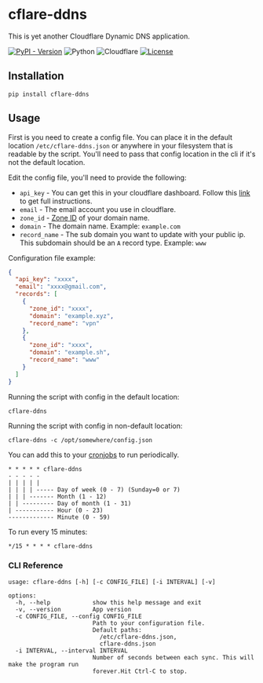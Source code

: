 # cflare-ddns

This is yet another Cloudflare Dynamic DNS application.

[![PyPI - Version](https://img.shields.io/pypi/v/cflare-ddns)](https://pypi.org/project/cflare-ddns/) ![Python](https://img.shields.io/badge/python-3670A0?logo=python&logoColor=ffdd54) ![Cloudflare](https://img.shields.io/badge/Cloudflare-F38020?logo=Cloudflare&logoColor=white) [![License](https://img.shields.io/github/license/Ileriayo/markdown-badges)](./LICENSE)

## Installation

```shell
pip install cflare-ddns
```

## Usage

First is you need to create a config file. You can place it in the default location `/etc/cflare-ddns.json` or anywhere in your filesystem that is readable by the script. You'll need to pass that config location in the cli if it's not the default location.

Edit the config file, you'll need to provide the following:

- `api_key` - You can get this in your cloudflare dashboard. Follow this [link](https://developers.cloudflare.com/fundamentals/api/get-started/keys/) to get full instructions.
- `email` - The email account you use in cloudflare.
- `zone_id` - [Zone ID](https://developers.cloudflare.com/fundamentals/setup/find-account-and-zone-ids/) of your domain name.
- `domain` - The domain name. Example: `example.com`
- `record_name` - The sub domain you want to update with your public ip. This subdomain should be an `A` record type. Example: `www`

Configuration file example:

```json
{
  "api_key": "xxxx",
  "email": "xxxx@gmail.com",
  "records": [
    {
      "zone_id": "xxxx",
      "domain": "example.xyz",
      "record_name": "vpn"
    },
    {
      "zone_id": "xxxx",
      "domain": "example.sh",
      "record_name": "www"
    }
  ]
}
```

Running the script with config in the default location:

```shell
cflare-ddns
```

Running the script with config in non-default location:

```shell
cflare-ddns -c /opt/somewhere/config.json
```

You can add this to your [cronjobs](https://crontab.guru/) to run periodically.

```shell
* * * * * cflare-ddns
- - - - -
| | | | |
| | | | ----- Day of week (0 - 7) (Sunday=0 or 7)
| | | ------- Month (1 - 12)
| | --------- Day of month (1 - 31)
| ----------- Hour (0 - 23)
------------- Minute (0 - 59)
```

To run every 15 minutes:

```cron
*/15 * * * * cflare-ddns
```

### CLI Reference

```shell
usage: cflare-ddns [-h] [-c CONFIG_FILE] [-i INTERVAL] [-v]

options:
  -h, --help            show this help message and exit
  -v, --version         App version
  -c CONFIG_FILE, --config CONFIG_FILE
                        Path to your configuration file.
                        Default paths:
                          /etc/cflare-ddns.json,
                          cflare-ddns.json
  -i INTERVAL, --interval INTERVAL
                        Number of seconds between each sync. This will make the program run
                        forever.Hit Ctrl-C to stop.
```
